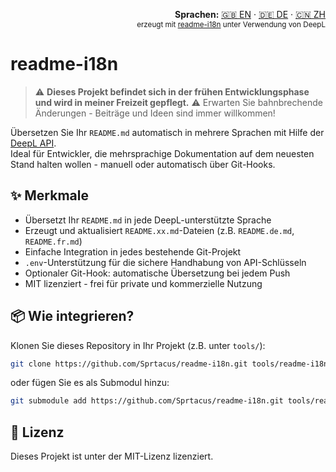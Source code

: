 <!-- readme-i18n start -->
<p align="right">
  <strong>Sprachen:</strong> <a href="../README.md">🇬🇧 EN</a> ·
  <a href="README.DE.md">🇩🇪 DE</a> ·
  <a href="README.ZH.md">🇨🇳 ZH</a><br>
  <sub>erzeugt mit <a href="https://github.com/Sprtacus/readme-i18n/">readme-i18n</a> unter Verwendung von DeepL</sub>
</p>
<!-- readme-i18n end -->

# readme-i18n

> ⚠️ **Dieses Projekt befindet sich in der frühen Entwicklungsphase und wird in meiner Freizeit gepflegt.** ⚠️
> Erwarten Sie bahnbrechende Änderungen - Beiträge und Ideen sind immer willkommen!

Übersetzen Sie Ihr `README.md` automatisch in mehrere Sprachen mit Hilfe der [DeepL API](https://www.deepl.com/docs-api/).  
Ideal für Entwickler, die mehrsprachige Dokumentation auf dem neuesten Stand halten wollen - manuell oder automatisch über Git-Hooks.

## ✨ Merkmale

- Übersetzt Ihr `README.md` in jede DeepL-unterstützte Sprache
- Erzeugt und aktualisiert `README.xx.md`-Dateien (z.B. `README.de.md`, `README.fr.md`)
- Einfache Integration in jedes bestehende Git-Projekt
- `.env`-Unterstützung für die sichere Handhabung von API-Schlüsseln
- Optionaler Git-Hook: automatische Übersetzung bei jedem Push
- MIT lizenziert - frei für private und kommerzielle Nutzung

## 📦 Wie integrieren?

Klonen Sie dieses Repository in Ihr Projekt (z.B. unter `tools/`):

```bash
git clone https://github.com/Sprtacus/readme-i18n.git tools/readme-i18n
```
oder fügen Sie es als Submodul hinzu:
```bash
git submodule add https://github.com/Sprtacus/readme-i18n.git tools/readme-i18n
```

## 📄 Lizenz

Dieses Projekt ist unter der MIT-Lizenz lizenziert.
